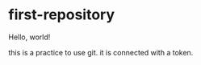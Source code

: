 # first-repository

Hello, world!

this is a practice to use git. 
it is connected with a token. 


